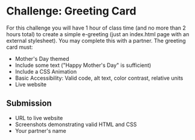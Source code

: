 # Challenge: Greeting Card
For this challenge you will have 1 hour of class time (and no more than 2 hours total) to create a simple e-greeting (just an index.html page with an external stylesheet). You may complete this with a partner. The greeting card must:
- Mother's Day themed
- Include some text ("Happy Mother's Day" is sufficient)
- Include a CSS Animation
- Basic Accessibility: Valid code, alt text, color contrast, relative units
- Live website

## Submission
- URL to live website
- Screenshots demonstrating valid HTML and CSS
- Your partner's name
